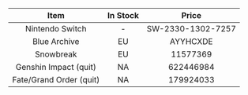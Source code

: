 | Item              | In Stock | Price |
| :----------------: | :------: | :----: |
| Nintendo Switch        | - | SW-2330-1302-7257 |
| Blue Archive           | EU | AYYHCXDE |
| Snowbreak    | EU | 11577369 |
| Genshin Impact (quit) | NA | 622446984 |
| Fate/Grand Order (quit) | NA | 179924033 |